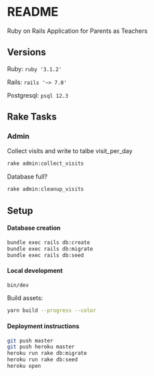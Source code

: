 # README

Ruby on Rails Application for Parents as Teachers

## Versions

Ruby: `ruby '3.1.2'`

Rails: `rails '~> 7.0'`

Postgresql: `psql 12.3`

## Rake Tasks

### Admin

Collect visits and write to talbe visit_per_day
```bash
rake admin:collect_visits
```

Database full?
```bash
rake admin:cleanup_visits
```

## Setup
#### Database creation

```bash
bundle exec rails db:create
bundle exec rails db:migrate
bundle exec rails db:seed
```

#### Local development

```bash
bin/dev
```

Build assets:

```bash
yarn build --progress --color
```


#### Deployment instructions

```bash
git push master
git push heroku master
heroku run rake db:migrate
heroku run rake db:seed
heroku open
```
